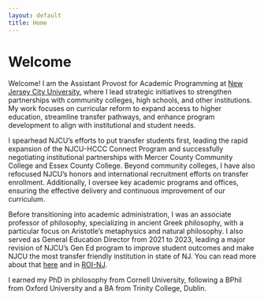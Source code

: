 ```yaml
---
layout: default
title: Home
---
```


# Welcome 

Welcome! I am the Assistant Provost for Academic Programming at [New Jersey City University](www.njcu.edu), where I lead strategic initiatives to strengthen partnerships with community colleges, high schools, and other institutions. My work focuses on curricular reform to expand access to higher education, streamline transfer pathways, and enhance program development to align with institutional and student needs.

I spearhead NJCU’s efforts to put transfer students first, leading the rapid expansion of the NJCU-HCCC Connect Program and successfully negotiating institutional partnerships with Mercer County Community College and Essex County College. Beyond community colleges, I have also refocused NJCU’s honors and international recruitment efforts on transfer enrollment. Additionally, I oversee key academic programs and offices, ensuring the effective delivery and continuous improvement of our curriculum.

Before transitioning into academic administration, I was an associate professor of philosophy, specializing in ancient Greek philosophy, with a particular focus on Aristotle’s metaphysics and natural philosophy. I also served as General Education Director from 2021 to 2023, leading a major revision of NJCU’s Gen Ed program to improve student outcomes and make NJCU the most transfer friendly institution in state of NJ. You can read more about that [here](GE.pdf) and in [ROI-NJ](https://www.roi-nj.com/2023/05/03/education/njcu-takes-1st-step-in-recovery-plan-school-making-it-easier-to-obtain-transfer-credits/).

I earned my PhD in philosophy from Cornell University, following a BPhil from Oxford University and a BA from Trinity College, Dublin.












